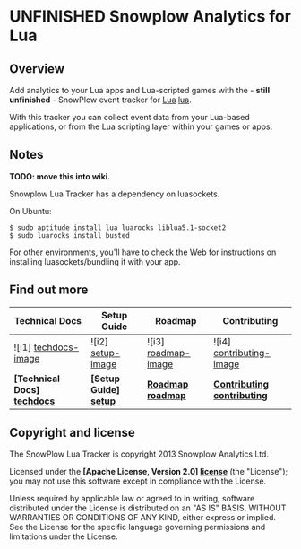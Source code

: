 # UNFINISHED Snowplow Analytics for Lua

## Overview

Add analytics to your Lua apps and Lua-scripted games with the - **still unfinished** - SnowPlow event tracker for [Lua] [lua].

With this tracker you can collect event data from your Lua-based applications, or from the Lua scripting layer within your games or apps.

## Notes

**TODO: move this into wiki.**

Snowplow Lua Tracker has a dependency on luasockets.

On Ubuntu:

    $ sudo aptitude install lua luarocks liblua5.1-socket2
    $ sudo luarocks install busted

For other environments, you'll have to check the Web for instructions on installing luasockets/bundling it with your app.

## Find out more

| Technical Docs                  | Setup Guide               | Roadmap                 | Contributing                      |
|---------------------------------|---------------------------|-------------------------|-----------------------------------|
| ![i1] [techdocs-image]          | ![i2] [setup-image]       | ![i3] [roadmap-image]   | ![i4] [contributing-image]        |
| **[Technical Docs] [techdocs]** | **[Setup Guide] [setup]** | **[Roadmap] [roadmap]** | **[Contributing] [contributing]** |

## Copyright and license

The SnowPlow Lua Tracker is copyright 2013 Snowplow Analytics Ltd.

Licensed under the **[Apache License, Version 2.0] [license]** (the "License");
you may not use this software except in compliance with the License.

Unless required by applicable law or agreed to in writing, software
distributed under the License is distributed on an "AS IS" BASIS,
WITHOUT WARRANTIES OR CONDITIONS OF ANY KIND, either express or implied.
See the License for the specific language governing permissions and
limitations under the License.

[lua]: http://www.lua.org/

[techdocs-image]: https://d3i6fms1cm1j0i.cloudfront.net/github/images/techdocs.png
[setup-image]: https://d3i6fms1cm1j0i.cloudfront.net/github/images/setup.png
[roadmap-image]: https://d3i6fms1cm1j0i.cloudfront.net/github/images/roadmap.png
[contributing-image]: https://d3i6fms1cm1j0i.cloudfront.net/github/images/contributing.png

[techdocs]: https://github.com/snowplow/snowplow/wiki/Lua-Tracker
[setup]: https://github.com/snowplow/snowplow/wiki/Lua-Tracker-Setup
[roadmap]: https://github.com/snowplow/snowplow/wiki/Lua-Tracker-Roadmap
[contributing]: https://github.com/snowplow/snowplow/wiki/Lua-Tracker-Contributing

[license]: http://www.apache.org/licenses/LICENSE-2.0
